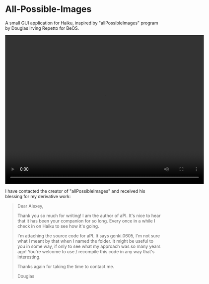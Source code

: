 # All-Possible-Images
A small GUI application for Haiku, inspired by "allPossibleImages" program by Douglas Irving Repetto for BeOS.

<video src=https://github.com/user-attachments/assets/e586068e-6009-4a28-b88b-3509865727ea controls width="640" height="480"></video>

I have contacted the creator of "allPossibleImages" and received his blessing for my derivative work:

> Dear Alexey,
>
> Thank you so much for writing! I am the author of aPI. It's nice to hear that it has been your companion for so long. Every once in a while I check in on Haiku to see how it's going.
>
> I'm attaching the source code for aPI. It says genki.0605, I'm not sure what I meant by that when I named the folder. It might be useful to you in some way, if only to see what my approach was so many years ago! You're welcome to use / recompile this code in any way that's interesting.
>
> Thanks again for taking the time to contact me.
>
> Douglas



